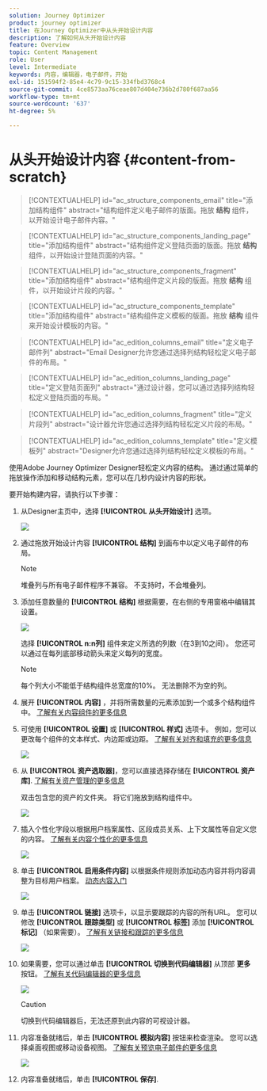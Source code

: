 ```yaml
---
solution: Journey Optimizer
product: journey optimizer
title: 在Journey Optimizer中从头开始设计内容
description: 了解如何从头开始设计内容
feature: Overview
topic: Content Management
role: User
level: Intermediate
keywords: 内容，编辑器，电子邮件，开始
exl-id: 151594f2-85e4-4c79-9c15-334fbd3768c4
source-git-commit: 4ce8573aa76ceae807d404e736b2d780f687aa56
workflow-type: tm+mt
source-wordcount: '637'
ht-degree: 5%

---
```


# 从头开始设计内容 {#content-from-scratch}

>[!CONTEXTUALHELP]
>id="ac_structure_components_email"
>title="添加结构组件"
>abstract="结构组件定义电子邮件的版面。拖放 **结构** 组件，以开始设计电子邮件内容。"

>[!CONTEXTUALHELP]
>id="ac_structure_components_landing_page"
>title="添加结构组件"
>abstract="结构组件定义登陆页面的版面。拖放 **结构** 组件，以开始设计登陆页面的内容。"

>[!CONTEXTUALHELP]
>id="ac_structure_components_fragment"
>title="添加结构组件"
>abstract="结构组件定义片段的版面。拖放 **结构** 组件，以开始设计片段的内容。"

>[!CONTEXTUALHELP]
>id="ac_structure_components_template"
>title="添加结构组件"
>abstract="结构组件定义模板的版面。拖放 **结构** 组件来开始设计模板的内容。"


>[!CONTEXTUALHELP]
>id="ac_edition_columns_email"
>title="定义电子邮件列"
>abstract="Email Designer允许您通过选择列结构轻松定义电子邮件的布局。"

>[!CONTEXTUALHELP]
>id="ac_edition_columns_landing_page"
>title="定义登陆页面列"
>abstract="通过设计器，您可以通过选择列结构轻松定义登陆页面的布局。"

>[!CONTEXTUALHELP]
>id="ac_edition_columns_fragment"
>title="定义片段列"
>abstract="设计器允许您通过选择列结构轻松定义片段的布局。"

>[!CONTEXTUALHELP]
>id="ac_edition_columns_template"
>title="定义模板列"
>abstract="Designer允许您通过选择列结构轻松定义模板的布局。"


使用Adobe Journey Optimizer Designer轻松定义内容的结构。 通过通过简单的拖放操作添加和移动结构元素，您可以在几秒内设计内容的形状。

要开始构建内容，请执行以下步骤：

1. 从Designer主页中，选择 **[!UICONTROL 从头开始设计]** 选项。

   ![](assets/email_designer.png)

1. 通过拖放开始设计内容 **[!UICONTROL 结构]** 到画布中以定义电子邮件的布局。

   >[!NOTE]
   >
   >堆叠列与所有电子邮件程序不兼容。 不支持时，不会堆叠列。

   <!--Once placed in the email, you cannot move nor remove your components unless there is already a content component or a fragment placed inside. This is not true in AJO - TBC?-->

1. 添加任意数量的 **[!UICONTROL 结构]** 根据需要，在右侧的专用窗格中编辑其设置。

   ![](assets/email_designer_structure_components.png)

   选择 **[!UICONTROL n:n列]** 组件来定义所选的列数（在3到10之间）。 您还可以通过在每列底部移动箭头来定义每列的宽度。

   >[!NOTE]
   >
   >每个列大小不能低于结构组件总宽度的10%。 无法删除不为空的列。

1. 展开 **[!UICONTROL 内容]** ，并将所需数量的元素添加到一个或多个结构组件中。 [了解有关内容组件的更多信息](content-components.md)

1. 可使用 **[!UICONTROL 设置]** 或 **[!UICONTROL 样式]** 选项卡。 例如，您可以更改每个组件的文本样式、内边距或边距。 [了解有关对齐和填充的更多信息](alignment-and-padding.md)

   ![](assets/email_designer_structure_component.png)

1. 从 **[!UICONTROL 资产选取器]**，您可以直接选择存储在 **[!UICONTROL 资产库]**. [了解有关资产管理的更多信息](assets-essentials.md)

   双击包含您的资产的文件夹。 将它们拖放到结构组件中。

   ![](assets/email_designer_asset_picker.png)

1. 插入个性化字段以根据用户档案属性、区段成员关系、上下文属性等自定义您的内容。 [了解有关内容个性化的更多信息](../personalization/personalize.md)

   ![](assets/email_designer_personalization.png)

1. 单击 **[!UICONTROL 启用条件内容]** 以根据条件规则添加动态内容并将内容调整为目标用户档案。 [动态内容入门](../personalization/get-started-dynamic-content.md)

   ![](assets/email_designer_dynamic-content.png)

1. 单击 **[!UICONTROL 链接]** 选项卡，以显示要跟踪的内容的所有URL。 您可以修改 **[!UICONTROL 跟踪类型]** 或 **[!UICONTROL 标签]** 添加 **[!UICONTROL 标记]** （如果需要）。 [了解有关链接和跟踪的更多信息](message-tracking.md)

   ![](assets/email_designer_links.png)

1. 如果需要，您可以通过单击 **[!UICONTROL 切换到代码编辑器]** 从顶部 **更多** 按钮。 [了解有关代码编辑器的更多信息](code-content.md)

   ![](assets/email_designer_switch-to-code.png)

   >[!CAUTION]
   >
   >切换到代码编辑器后，无法还原到此内容的可视设计器。

1. 内容准备就绪后，单击 **[!UICONTROL 模拟内容]** 按钮来检查渲染。 您可以选择桌面视图或移动设备视图。 [了解有关预览电子邮件的更多信息](preview.md)

   ![](assets/email_designer_simulate_content.png)

1. 内容准备就绪后，单击 **[!UICONTROL 保存]**.

